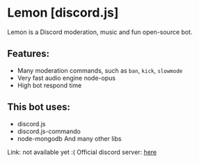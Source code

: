 # Lemon [discord.js]

Lemon is a Discord moderation, music and fun open-source bot.

## Features:

* Many moderation commands, such as `ban`, `kick`, `slowmode`
* Very fast audio engine node-opus
* High bot respond time

## This bot uses:

* discord.js
* discord.js-commando
* node-mongodb
And many other libs

Link: not available yet :(
Official discord server: [here](https://discord.gg/rdC4CS9)
